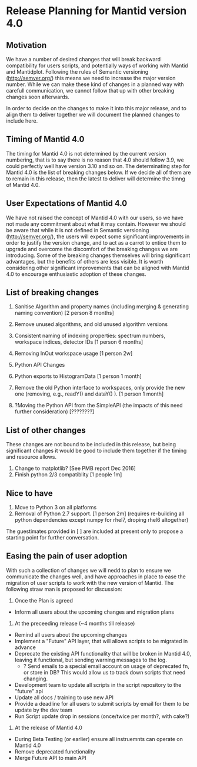 Release Planning for Mantid version 4.0
=======================================

Motivation
----------

We have a number of desired changes that will break backward compatibility for users scripts, and potentially ways of working with 
Mantid and Mantidplot.  Following the rules of Semantic versioning (http://semver.org/) this means we need to increase the major version number. While we can make these kind of changes in a planned way with carefull communication, we cannot follow that up
with other breaking changes soon afterwards.

In order to decide on the changes to make it into this major release, and to align them to deliver together we will document the planned changes
to include here.

Timing of Mantid 4.0
--------------------

The timing for Mantid 4.0 is not determined by the current version numbering, that is to say there is no reason that 4.0 should follow 3.9, we could perfectly well have version 3.10 and so on.
The determinating step for Mantid 4.0 is the list of breaking changes below.  If we decide all of them are to remain in this release, then the latest to deliver will determine the timng of Mantid 4.0.

User Expectations of Mantid 4.0
-------------------------------

We have not raised the concept of Mantid 4.0 with our users, so we have not made any commitment about what it may contain.  However we should be aware that while it is  not defined in Semantic versioning (http://semver.org/), the users will expect some significant improvements in order to justify the version change, and to act as a carrot to entice them to upgrade and overcome the discomfort of the breaking changes we are introducing.  Some of the breaking changes themselves will bring significant advantages, but the benefits of others are less visible.  It is worth considering other significant improvements that can be aligned with Mantid 4.0 to encourage enthusiastic adoption of these changes.

List of breaking changes 
------------------------

1. Sanitise Algorithm and property names (including merging & generating naming convention) [2 person 8 months]
 1. Remove unused algorithms, and old unused algorithm versions
 1. Consistent naming of indexing properties: spectrum numbers, workspace indices, detector IDs  [1 person 6 months]
 1. Removing InOut workspace usage [1 person 2w]

2. Python API Changes
 1. Python exports to HistogramData [1 person 1 month]
 2. Remove the old Python interface to workspaces, only provide the new one (removing, e.g.,  readY()  and  dataY() ). [1 person 1 month]
 1. ?Moving the Python API from the SimpleAPI (the impacts of this need further consideration) [????????]

List of other changes
---------------------

These changes are not bound to be included in this release, but being significant changes it would be good to include them together if
the timing and resource allows.

1. Change to matplotlib? [See PMB report Dec 2016]
1. Finish python 2/3 compatiblity [1 people 1m]

Nice to have
------------

1. Move to Python 3 on all platforms
 42. Removal of Python 2.7 support. [1 person 2m] (requires re-building all python dependencies except numpy for rhel7, droping rhel6 altogether)


The guestimates provided in [ ] are included at present only to propose a starting point for further conversation. 

Easing the pain of user adoption
--------------------------------

With such a collection of changes we will nedd to plan to ensure we communicate the changes well, and have approaches in place to ease the migration of user scripts to work with the new version of Mantid. The following straw man is proposed for discussion:

1. Once the Plan is agreed
 - Inform all users about the upcoming changes and migration plans

1. At the preceeding release (~4 months till release)
 - Remind all users about the upcoming changes
 - Implement a "Future" API layer, that will allows scripts to be migrated in advance
 - Deprecate the existing API functionality that will be broken in Mantid 4.0, leaving it functional, but sending warning messages to the log.
   - ? Send emails to a special email account on usage of deprecated fn, or store in DB? This would allow us to track down scripts that need changing.
 - Development team to update all scripts in the script repository to the "future" api
 - Update all docs / training to use new API
 - Provide a deadline for all users to submit scripts by email for them to be update by the dev team
 - Run Script update drop in sessions (once/twice per month?, with cake?)

1. At the release of Mantid 4.0
 - During Beta Testing (or earlier) ensure all instruemnts can operate on Mantid 4.0
 - Remove deprecated functionality
 - Merge Future API to main API
